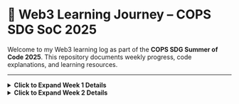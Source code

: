 # 🧠 Web3 Learning Journey – COPS SDG SoC 2025

Welcome to my Web3 learning log as part of the **COPS SDG Summer of Code 2025**. This repository documents weekly progress, code explanations, and learning resources.

---



<details>
  <summary><strong>Click to Expand Week 1 Details</strong></summary>
  
## 📅 Week 1 – Bitcoin Cryptography

### 🔐 1. Transaction Hasher

- Uses Python's `hashlib` for SHA-256 hashing.
- Takes a hexadecimal transaction string (must be even length) and converts it into raw bytes.
- Performs **double SHA-256 hashing**, then reverses the result to comply with Bitcoin's big-endian format.
- Converts the reversed byte array into hexadecimal to generate the **Transaction ID (TXID)**.

---

### ✍️ 2. Signature Simulator

- Uses `hashlib`, `secrets`, and `ecdsa` libraries.
- Defines a modular inverse function needed for ECDSA.
- Steps to sign:
  1. Hash the transaction and convert to an integer (`z`).
  2. Generate random nonce `k` in range \([1, n - 1]\).
  3. Compute point `R = k * G`, take `r = R.x % n`.
  4. Compute `s = (k⁻¹ * (z + r * priv_key)) % n`.
  5. Derive public key: `pub_key = priv_key * G`, then encode as hexadecimal.

- ✅ Output: Signature `(r, s)` and public key in hexadecimal format.

📚 Reference: [CryptoBook – ECDSA Signing](https://cryptobook.nakov.com/digital-signatures/ecdsa-sign-verify-messages#ecdsa-sign)

---
### ✅ 3. Signature Verifier

- Verifies the authenticity of the signature using `(r, s)`, public key, and transaction.
- Steps:
  1. Parse public key to obtain x, y coordinates and construct point `P`.
  2. Check that `r` and `s` are valid (range and malleability).
  3. Compute hash of transaction and convert to integer `z`.
  4. Calculate:
     - `u1 = z * s⁻¹ mod n`
     - `u2 = r * s⁻¹ mod n`
     - `R = u1 * G + u2 * P`
  5. Signature is valid if `R.x % n == r`.

📚 Reference: [CryptoBook – ECDSA Verification](https://cryptobook.nakov.com/digital-signatures/ecdsa-sign-verify-messages#ecdsa-sign)

---

</details>


<details>
  <summary><strong>Click to Expand Week 2 Details</strong></summary>
  
  ##  🗳️ Week 2 – DVoting Smart Contract

> **Objective:** Build a decentralized voting system using Solidity on the Ethereum blockchain.

📌 **Highlights**
- Developed and tested on **Remix IDE**
- Smart contract includes:
  - **Chairperson logic** with access control
  - **Time-restricted voting** using block timestamps
  - Structs for **voters** and **proposals**
  - **Event logging** for registration and voting
  - **Gas awareness** for blockchain state changes

🧪 **Functions Implemented**
- `registerVoter()`, `addProposal()`, `vote()`, and `getWinner()`
- Access modifiers for **chairperson-only actions** and **voting duration**

🎥 **Demo Videos Available**  
- Includes video walk-throughs of code and functionality

📂 **Full Details & Code:**  
  [Week 2 DVoting Smart Contract README](./Week%202%20DVoting%20Smart%20Contract/README.md)

📚 **References**
- [Ethereum StackExchange](https://ethereum.stackexchange.com)
- [Solidity by Example Docs](https://docs.soliditylang.org/en/v0.8.30/solidity-by-example.html)

</details>
